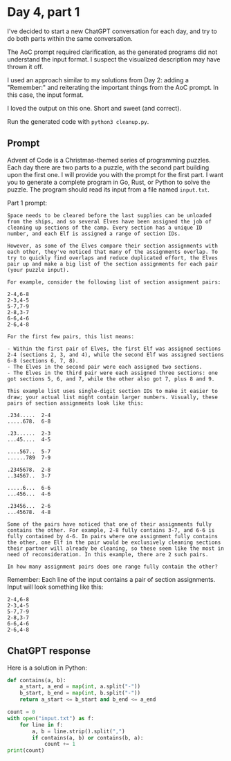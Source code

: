 # Day 4, part 1

I've decided to start a new ChatGPT conversation for each day, and try to do both parts within the same conversation.

The AoC prompt required clarification, as the generated programs did not understand the input format.  I suspect the visualized description may have thrown it off.

I used an approach similar to my solutions from Day 2: adding a "Remember:" and reiterating the important things from the AoC prompt.  In this case, the input format.

I loved the output on this one.  Short and sweet (and correct).

Run the generated code with `python3 cleanup.py`.

## Prompt

Advent of Code is a Christmas-themed series of programming puzzles.  Each day there are two parts to a puzzle, with the second part building upon the first one.  I will provide you with the prompt for the first part.  I want you to generate a complete program in Go, Rust, or Python to solve the puzzle.  The program should read its input from a file named `input.txt`.

Part 1 prompt:
```
Space needs to be cleared before the last supplies can be unloaded from the ships, and so several Elves have been assigned the job of cleaning up sections of the camp. Every section has a unique ID number, and each Elf is assigned a range of section IDs.

However, as some of the Elves compare their section assignments with each other, they've noticed that many of the assignments overlap. To try to quickly find overlaps and reduce duplicated effort, the Elves pair up and make a big list of the section assignments for each pair (your puzzle input).

For example, consider the following list of section assignment pairs:

2-4,6-8
2-3,4-5
5-7,7-9
2-8,3-7
6-6,4-6
2-6,4-8

For the first few pairs, this list means:

- Within the first pair of Elves, the first Elf was assigned sections 2-4 (sections 2, 3, and 4), while the second Elf was assigned sections 6-8 (sections 6, 7, 8).
- The Elves in the second pair were each assigned two sections.
- The Elves in the third pair were each assigned three sections: one got sections 5, 6, and 7, while the other also got 7, plus 8 and 9.

This example list uses single-digit section IDs to make it easier to draw; your actual list might contain larger numbers. Visually, these pairs of section assignments look like this:

.234.....  2-4
.....678.  6-8

.23......  2-3
...45....  4-5

....567..  5-7
......789  7-9

.2345678.  2-8
..34567..  3-7

.....6...  6-6
...456...  4-6

.23456...  2-6
...45678.  4-8

Some of the pairs have noticed that one of their assignments fully contains the other. For example, 2-8 fully contains 3-7, and 6-6 is fully contained by 4-6. In pairs where one assignment fully contains the other, one Elf in the pair would be exclusively cleaning sections their partner will already be cleaning, so these seem like the most in need of reconsideration. In this example, there are 2 such pairs.

In how many assignment pairs does one range fully contain the other?
```

Remember: Each line of the input contains a pair of section assignments.  Input will look something like this:

```
2-4,6-8
2-3,4-5
5-7,7-9
2-8,3-7
6-6,4-6
2-6,4-8
```

## ChatGPT response

Here is a solution in Python:

```python
def contains(a, b):
    a_start, a_end = map(int, a.split("-"))
    b_start, b_end = map(int, b.split("-"))
    return a_start <= b_start and b_end <= a_end

count = 0
with open("input.txt") as f:
    for line in f:
        a, b = line.strip().split(",")
        if contains(a, b) or contains(b, a):
            count += 1
print(count)
```
